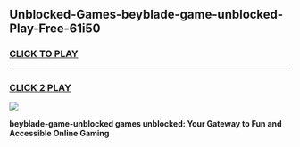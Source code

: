 
## Unblocked-Games-beyblade-game-unblocked-Play-Free-61i50
<h3>
<a href="https://premium76.site?title=beyblade-game-unblocked&ref=15A">CLICK TO PLAY</a></h3>
<hr>

<h3>
<a href="https://premium76.site?title=beyblade-game-unblocked&ref=15A">CLICK 2 PLAY</a>
  
</h3>

<a href="https://premium76.site?title=beyblade-game-unblocked&ref=15A"><img src="https://clearcache.store/games.png"></a>


**beyblade-game-unblocked games unblocked: Your Gateway to Fun and Accessible Online Gaming**
